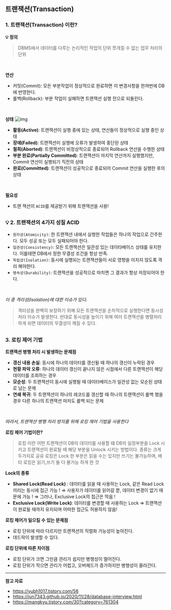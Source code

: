 ## 트랜잭션(Transaction)
### 1. 트랜잭션(Transaction) 이란? 
**💡 정의** 
> DBMS에서 데이터를 다루는 논리적인 작업의 단위
> 쪼개질 수 없는 업무 처리의 단위
<br>

**연산**
* 커밋(Commit): 모든 부분작업이 정상적으로 완료하면 이 변경사항을 한꺼번에 DB에 반영한다.
* 롤백(Rollback): 부분 작업이 실패하면 트랜잭션 실행 전으로 되돌린다.
<br>

**상태**
![img](https://gmlwjd9405.github.io/images/basic-concepts-of-development/transaction-status.png)
* **활동(Active)**: 트랜잭션이 실행 중에 있는 상태, 연산들이 정상적으로 실행 중인 상태
* **장애(Failed)**: 트랜잭션이 실행에 오류가 발생하여 중단된 상태
* **철회(Aborted)**: 트랜잭션이 비정상적으로 종료되어 Rollback 연산을 수행한 상태
* **부분 완료(Partially Committed)**: 트랜잭션이 마지막 연산까지 실행했지만, Commit 연산이 실행되기 직전의 상태
* **완료(Committed)**: 트랜잭션이 성공적으로 종료되어 Commit 연산을 실행한 후의 상태
<br>

**필요성** 
* 트랜 잭션의 `ACID`를 제공받기 위해 트랜잭션을 사용!

##

### 💡 2. 트랜잭션의 4가지 성질 ACID 
* `원자성(Atomicity)`: 한 트랜잭션 내에서 실행한 작업들은 하나의 작업으로 간주한다. 모두 성공 또는 모두 실패되어야 한다.  
* `일관성(Consistency)`: 모든 트랜잭션은 일관성 있는 데이타베이스 상태를 유지한다. 이를테면 DB에서 정한 무결성 조건을 항상 만족.  
* `독립성(Isolation)`: 동시에 실행되는 트랜잭션들이 서로 영향을 미치지 않도록 격리 해야한다.  
* `영속성(Durability)`: 트랜잭션을 성공적으로 마치면 그 결과가 항상 저장되어야 한다.  
<br>

*이 중 격리성(Isolation)에 대한 이슈가 있다.*

> 격리성을 완벽히 보장하기 위해 모든 트랜잭션을 순차적으로 실행한다면 동시성 처리 이슈가 발생한다. 반대로 동시성을 높이기 위해 여러 트랜잭션을 병렬처리하게 되면 데이터의 무결성이 깨질 수 있다.  

##

### 3. 로킹 제어 기법
**트랜잭션 병행 처리 시 발생하는 문제점**
* **갱신 내용 손실**: 동시에 하나의 데이터를 갱신될 때 하나의 갱신이 누락된 경우
* **현황 파악 오류**: 하나의 데이터 갱신이 끝나지 않은 시점에서 다른 트랜잭션이 해당 데이터를 조회하는 경우
* **모순성**: 두 트랜잭션이 동시에 실행될 때 데이터베이스가 일관성 없는 모순된 상태로 남는 문제  
* **연쇄 복귀**: 두 트랜잭션이 하나의 레코드를 갱신할 때 하나의 트랜잭션이 롤백 했을 경우 다른 하나의 트랜잭션 마저도 롤백 되는 문제
<br>

*따라서, 트랜잭션 병행 처리 방지를 위해 로킹 제어 기법을 사용한다*

**로킹 제어 기법이란?**
> 로킹 이란 어떤 트랜잭션이 DB의 데이터를 사용할 떄 DB의 일정부분을 Lock 시키고 트랜잭션이 완료될 때 해당 부분을 Unlock 시키는 방법이다. 종류는 크게 두가지로 공유 로킹은 Lock 한 부분은 읽을 수는 있지만 쓰기는 불가능하며, 배타 로킹은 읽기,쓰기 둘 다 불가능 하게 한 것

**Lock의 종류**
* **Shared Lock(Read Lock)** : 데이터를 읽을 때 사용하는 Lock, 같은 Read Lock 끼리는 동시에 접근 가능 ! 
⇒ 사용자가 데이터를 읽어갈 뿐, 데이터 변경이 없기 때문에 가능 !
⇒ 그러나, Exclusive Lock의 접근은 막음 !
* **Exclusive Lock(Write Lock)**: 데이터를 변경할 때 사용하는 Lock
⇒ 트랜잭션이 완료될 때까지 유지되며 어떠한 접근도 허용하지 않음!

**로킹 제어가 일으킬 수 있는 문제점**
* 로킹 단위에 따라 다르지만 트랜잭션의 직렬화 가능성이 높아진다.
* 데드락이 발생할 수 있다.

**로킹 단위에 따른 차이점**
* 로킹 단위가 크면 그만큼 관리가 쉽지만 병행성이 떨어진다.
* 로킹 단위가 작으면 관리가 어렵고, 오버헤드가 증가하지만 병행성이 올라간다.

---

**참고 자료**
* https://yubh1017.tistory.com/56
* https://jun7343.github.io/2020/11/28/database-interview.html
* https://mangkyu.tistory.com/30?category=761304


